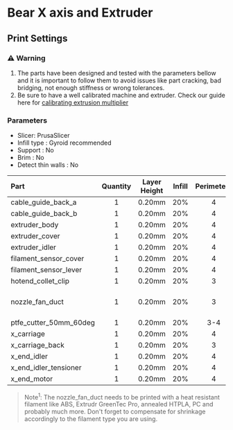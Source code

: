 # Bear X axis and Extruder

## Print Settings

### :warning: Warning

1. The parts have been designed and tested with the parameters bellow and it is important to follow them to avoid issues like part cracking, bad bridging, not enough stiffness or wrong tolerances.
1. Be sure to have a well calibrated machine and extruder. Check our guide here for [calibrating extrusion multiplier](https://guides.bear-lab.com/Guide/Extrusion+multiplier+and+filament+diameter/8?lang=en)


### Parameters

* Slicer: PrusaSlicer
* Infill type : Gyroid recommended
* Support : No
* Brim : No
* Detect thin walls : No

| Part | Quantity | Layer Height | Infill | Perimeters | Top/Bottom Layers | Filament type | Color |
|:----|:----:|:----:|:----:|:----:|:----:|:----:|:----:|
| cable_guide_back_a     | 1 | 0.20mm | 20% | 4 | 5 | PETG | |
| cable_guide_back_b     | 1 | 0.20mm | 20% | 4 | 5 | PETG | |
| extruder_body          | 1 | 0.20mm | 20% | 4 | 5 | PETG | Black |
| extruder_cover         | 1 | 0.20mm | 20% | 4 | 5 | PETG | |
| extruder_idler         | 1 | 0.20mm | 20% | 4 | 5 | PETG | |
| filament_sensor_cover  | 1 | 0.20mm | 20% | 4 | 5 | PETG | Black |
| filament_sensor_lever  | 1 | 0.20mm | 20% | 4 | 5 | PETG | Black |
| hotend_collet_clip     | 1 | 0.20mm | 20% | 3 | 5 | PETG | |
| nozzle_fan_duct        | 1 | 0.20mm | 20% | 3 | 5 | Read note<sup>1</sup> bellow | |
| ptfe_cutter_50mm_60deg | 1 | 0.20mm | 20% | 3-4 | 5 | PETG | |
| x_carriage             | 1 | 0.20mm | 20% | 4 | 5 | PETG | |
| x_carriage_back        | 1 | 0.20mm | 20% | 3 | 5 | PETG | |
| x_end_idler            | 1 | 0.20mm | 20% | 4 | 5 | PETG | |
| x_end_idler_tensioner  | 1 | 0.20mm | 20% | 4 | 5 | PETG | |
| x_end_motor            | 1 | 0.20mm | 20% | 4 | 5 | PETG | |


> Note<sup>1</sup>: The nozzle_fan_duct needs to be printed with a heat resistant filament like ABS, Extrudr GreenTec Pro, annealed HTPLA, PC and probably much more. Don't forget to compensate for shrinkage accordingly to the filament type you are using.
